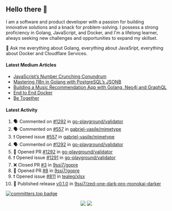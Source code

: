 ## Hello there 👋

I am a software and product developer with a passion for building innovative solutions and a knack for problem-solving. I possess a strong proficiency in Golang, JavaScript, and Docker, and I'm a lifelong learner, always seeking new challenges and opportunities to expand my skillset.

💬 Ask me everything about Golang, everything about JavaSript, everything about Docker and Cloudflare Services.

#### Latest Medium Articles

<!-- ARTICLES:START -->
- [JavaScript’s Number Crunching Conundrum](https://9ssi7.medium.com/javascripts-number-crunching-conundrum-c8ad0c546738?source=rss-ced864c5b828------2)
- [Mastering I18n in Golang with PostgreSQL’s JSONB](https://9ssi7.medium.com/mastering-i18n-in-golang-with-postgresqls-jsonb-2631ad50376a?source=rss-ced864c5b828------2)
- [Building a Music Recommendation App with Golang, Neo4j and GraphQL](https://9ssi7.medium.com/building-a-music-recommendation-app-with-golang-neo4j-and-graphql-697f842ea688?source=rss-ced864c5b828------2)
- [End to End Docker](https://9ssi7.medium.com/end-to-end-docker-1d16d5a55424?source=rss-ced864c5b828------2)
- [Be Together](https://9ssi7.medium.com/be-together-3b8f5a3c7ed9?source=rss-ced864c5b828------2)
<!-- ARTICLES:END -->

#### Latest Activity

<!--START_SECTION:activity-->
1. 🗣 Commented on [#1292](https://github.com/go-playground/validator/pull/1292#issuecomment-2240494157) in [go-playground/validator](https://github.com/go-playground/validator)
2. 🗣 Commented on [#557](https://github.com/gabriel-vasile/mimetype/issues/557#issuecomment-2239213203) in [gabriel-vasile/mimetype](https://github.com/gabriel-vasile/mimetype)
3. ❗ Opened issue [#557](https://github.com/gabriel-vasile/mimetype/issues/557) in [gabriel-vasile/mimetype](https://github.com/gabriel-vasile/mimetype)
4. 🗣 Commented on [#1292](https://github.com/go-playground/validator/pull/1292#issuecomment-2239203007) in [go-playground/validator](https://github.com/go-playground/validator)
5. 💪 Opened PR [#1292](https://github.com/go-playground/validator/pull/1292) in [go-playground/validator](https://github.com/go-playground/validator)
6. ❗ Opened issue [#1291](https://github.com/go-playground/validator/issues/1291) in [go-playground/validator](https://github.com/go-playground/validator)
7. ❌ Closed PR [#3](https://github.com/9ssi7/gopre/pull/3) in [9ssi7/gopre](https://github.com/9ssi7/gopre)
8. 💪 Opened PR [#8](https://github.com/9ssi7/gopre/pull/8) in [9ssi7/gopre](https://github.com/9ssi7/gopre)
9. ❗ Opened issue [#811](https://github.com/tealeg/xlsx/issues/811) in [tealeg/xlsx](https://github.com/tealeg/xlsx)
10. 🚀 Published release [v0.1.0](https://github.com/9ssi7/zed-one-dark-pro-monokai-darker/releases/tag/v0.1.0) in [9ssi7/zed-one-dark-pro-monokai-darker](https://github.com/9ssi7/zed-one-dark-pro-monokai-darker)
<!--END_SECTION:activity-->

[![committers.top badge](https://user-badge.committers.top/turkey_private/9ssi7.svg)](https://user-badge.committers.top/turkey_private/9ssi7)

<p align="center">
  <picture>
  <source
    srcset="https://github-readme-stats.vercel.app/api?username=9ssi7&show_icons=true&theme=dark&hide_border=true&border_radius=10"
    media="(prefers-color-scheme: dark)"
  />
  <source
    srcset="https://github-readme-stats.vercel.app/api?username=9ssi7&show_icons=true&hide_border=true&border_radius=10"
    media="(prefers-color-scheme: light), (prefers-color-scheme: no-preference)"
  />
  <img src="https://github-readme-stats.vercel.app/api?username=9ssi7&show_icons=true&hide_border=true&border_radius=10" />
</picture>

<picture>
  <source
    srcset="https://github-readme-streak-stats.herokuapp.com?user=9ssi7&theme=dark&hide_border=true&border_radius=10"
    media="(prefers-color-scheme: dark)"
  />
  <source
    srcset="https://github-readme-streak-stats.herokuapp.com?user=9ssi7&hide_border=true&border_radius=10"
    media="(prefers-color-scheme: light), (prefers-color-scheme: no-preference)"
  />
  <img src="https://github-readme-streak-stats.herokuapp.com?user=9ssi7&hide_border=true&border_radius=10" />
</picture>
</p>
